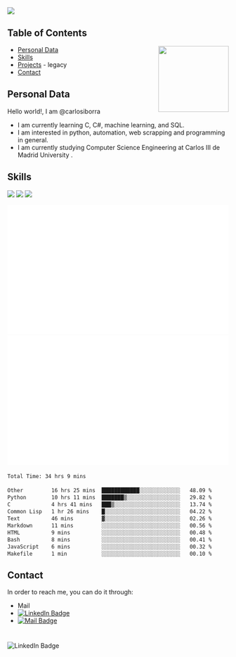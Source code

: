 <!-- Hello World! This is Carlos Iborra's readme -->

<a href = "url"><img src = "https://user-images.githubusercontent.com/41797418/153309984-33746328-34c8-45d9-8810-296fdc9a1686.gif" align="center" ></a>

## Table of Contents
<a href = "url"><img src = "https://media.giphy.com/media/jdPMeyv9rn0hZHh8n9/giphy.gifhttps://media.giphy.com/media/kH1DBkPNyZPOk0BxrM/giphy.gif" align="right" width="160" height="150"></a>
* [Personal Data](#personal-data) 
* [Skills](#skills)
* [Projects](#projects) - legacy
* [Contact](#contact)

## Personal Data
Hello world!, I am @carlosiborra
  - I am currently learning C, C#, machine learning, and SQL.
  - I am interested in python, automation, web scrapping and programming in general.
  - I am currently studying Computer Science Engineering at Carlos III de Madrid University .

## Skills
![](https://img.shields.io/badge/Code-Python-informational?style=flat&logo=python&logoColor=white&color=yellow)
![](https://img.shields.io/badge/Code-Selenium-informational?style=flat&logo=Selenium&logoColor=white&color=brown)
![](https://img.shields.io/badge/Code-Arduino-informational?style=flat&logo=Arduino&logoColor=white&color=lightgrey)

<!-- This better GitHub stats were provided by https://github.com/jstrieb/github-stats -->
<a href="https://github.com/carlosiborra/Better-GitHub-Stats">
<img src="https://github.com/carlosiborra/Better-GitHub-Stats/blob/master/generated/overview.svg#gh-dark-mode-only" />
<img src="https://github.com/carlosiborra/Better-GitHub-Stats/blob/master/generated/languages.svg#gh-dark-mode-only" />
</a>

<!--START_SECTION:waka-->

```text
Total Time: 34 hrs 9 mins

Other         16 hrs 25 mins  ████████████░░░░░░░░░░░░░   48.09 %
Python        10 hrs 11 mins  ███████▒░░░░░░░░░░░░░░░░░   29.82 %
C             4 hrs 41 mins   ███▒░░░░░░░░░░░░░░░░░░░░░   13.74 %
Common Lisp   1 hr 26 mins    █░░░░░░░░░░░░░░░░░░░░░░░░   04.22 %
Text          46 mins         ▓░░░░░░░░░░░░░░░░░░░░░░░░   02.26 %
Markdown      11 mins         ░░░░░░░░░░░░░░░░░░░░░░░░░   00.56 %
HTML          9 mins          ░░░░░░░░░░░░░░░░░░░░░░░░░   00.48 %
Bash          8 mins          ░░░░░░░░░░░░░░░░░░░░░░░░░   00.41 %
JavaScript    6 mins          ░░░░░░░░░░░░░░░░░░░░░░░░░   00.32 %
Makefile      1 min           ░░░░░░░░░░░░░░░░░░░░░░░░░   00.10 %
```

<!--END_SECTION:waka-->

## Contact
In order to reach me, you can do it through:
  - Mail
  - [![LinkedIn Badge](https://img.shields.io/badge/LinkedIn-Profile-informational?style=flat&logo=linkedin&logoColor=white&color=0D76A8)](https://www.linkedin.com/in/carlos-iborra-llopis-bb84a1214/)
  - [![Mail Badge](https://img.shields.io/static/v1?label=My&message=WebPage&color=red)](https://carlosiborra.github.io/carlosiborra/)

#
![LinkedIn Badge](http://ForTheBadge.com/images/badges/built-by-developers.svg)

<!-- See you! -->
